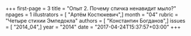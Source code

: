 +++
first-page = 3
title = "Опыт 2. Почему спичка ненавидит мыло?"
npages = 1
illustrators = [ "Артём Костюкевич",]
month = "04"
rubric = "Четыре стихии Эмпедокла"
authors = [ "Константин Богданов",]
issues = [ "2014_04",]
year = "2014"
date = "2017-04-24T15:37:57+03:00"
+++
